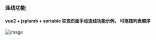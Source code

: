 ### 连线功能

#### vue2 + jsplumb + sortable 实现页面手动连线功能示例， 可拖拽列表顺序

![image](https://user-images.githubusercontent.com/41361820/227149440-81a262d1-64a2-4bca-91de-ff3de81a7600.png)
